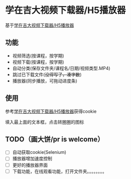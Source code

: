 # 学在吉大视频下载器/H5播放器

基于[学在吉大视频下载器/H5播放器](https://github.com/RikaCelery/StudyAtJlu)

## 功能

+ 视频筛选(按课程，按学期)
+ 视频下载(按课程，按学期)
+ 自动分类(保存文件夹/课程名/日期/视频类型.MP4)
+ 跳过已下载文件(~~没得写了，凑字数~~)
+ 播放器(同步播放，可拖动进度条)

## 使用

参考[学在吉大视频下载器/H5播放器](https://github.com/RikaCelery/StudyAtJlu)获得cookie

填入最上面的文本框，点击转圈圈的图标

## TODO（画大饼/pr is welcome）

- [ ] 自动获取cookie(Selenium)
- [ ] 播放器增加速度控制
- [ ] 更好的播放器界面
- [ ] 下载功能，在线观看功能，打开文件夹。。。。。。。。